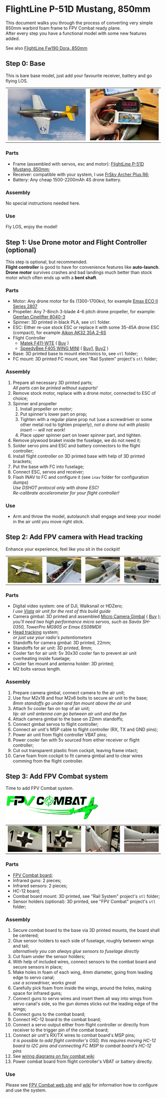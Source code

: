 # FlightLine P-51D Mustang, 850mm

This document walks you through the process of converting very simple 850mm warbird foam frame to FPV Combat ready plane.  
After every step you have a functional model with some new features added.

See also [FlightLine Fw190 Dora, 850mm](../FL%20Fw190%20Dora%20850mm/)

## Step 0: Base

This is bare base model, just add your favourite receiver, battery and go flying LOS.

<table>
  <tr>
    <td width="45%">
      <img src="img/FL_P-51D_Mustang_850mm.jpg">    
    </td>
    <td width="40%">
      <img src="../FL Fw190 Dora 850mm/img/Batteries.jpg">    
    </td>
  </tr>
</table>

### Parts
- Frame (assembled with servos, esc and motor): [FlightLine P-51D Mustang, 850mm](https://www.motionrc.eu/products/flightline-p-51d-mustang-850mm-33-wingspan-pnp-flw101p);
- Receiver: compatible with your system, I use [FrSky Archer Plus R6](https://www.elefun.se/p/prod.aspx?v=59956);
- Battery: Any cheap 1500-2200mAh 4S drone battery.

### Assembly

No special instructions needed here.

### Use

Fly LOS, enjoy the model!

## Step 1: Use Drone motor and Flight Controller (optional)

This step is optional, but recommended.  
**Flight controller** is good to have for convenience features like **auto-launch**.  
**Drone motor** survives crashes and bad landings much better than stock motor which often ends up with a **bent shaft**.

### Parts
- Motor: Any drone motor for 6s (1300-1700kv), for example [Emax ECO II Series 2807](https://droneit.se/product/emax-eco-ii-series-2807-3-6s/)
- Propeller: Any 7-8inch 3-blade 4-6 pitch drone propeller, for example: [Gemfan Cinelifter 8040-3](https://droneit.se/product/gemfan-cinelifter-8040-3-for-cinelifter-freestyle/)
- Spinner: 3D printed in black PLA, see `stl` folder.
- ESC: Either re-use stock ESC or replace it with some 35-45A drone ESC (compact), for example [Aikon AK32 35A 2-6S](https://www.elefun.se/p/prod.aspx?v=40585)
- Flight Controller
  - [Matek F411-WTE](https://www.mateksys.com/?portfolio=f411-wte) ( [Buy](https://www.elefun.se/p/prod.aspx?v=56505) )
  - [SpeedyBee F405 WING MINI](https://www.speedybee.com/speedybee-f405-wing-mini-fixed-wing-flight-controller/) ( [Buy1](https://droneit.se/product/speedybee-f405-wing-mini-easy-fly-fixed-wing-flight-controller/), [Buy2](https://www.elefun.se/p/prod.aspx?v=63418) )
- Base: 3D printed base to mount electronics to, see `stl` folder;
- FC mount: 3D printed FC mount, see "Rail System" project's `stl` folder;

### Assembly

1. Prepare all necessary 3D printed parts;  
   _All parts can be printed without supports!_
2. Remove stock motor, replace with a drone motor, connected to ESC of choice;
3. Spinner and propeller
   1. Install propeller on motor;
   2. Put spinner's lower part on prop;
   3. Tighten with a regular plane prop nut (use a screwdriver or some other metal rod to tighten properly), _not a drone nut with plastic insert -- will not work_!
   4. Place upper spinner part on lower spinner part, and tighten.
4. Remove plywood braket inside the fuselage, we do not need it;
5. Solder servo pins and ESC and battery connectors to the flight controller;
6. Install flight controller on 3D printed base with help of 3D printed brackets;
7. Put the base with FC into fuselage;
8. Connect ESC, servos and receiver;
9. Flash INAV to FC and configure it (see `inav` folder for configuration dumps)  
   _Use DSHOT protocol only with drone ESC!_  
   _Re-calibrate accelerometer for your flight controller!_

### Use

- Arm and throw the model, autolaunch shall engage and keep your model in the air until you move right stick.

## Step 2: Add FPV camera with Head tracking

Enhance your experience, feel like you sit in the cockpit!  

<table>
  <tr>
    <td width="15%">
      <img src="img/FPV_setup.jpg">
    </td>
    <td width="15%">
      <img src="img/Assembled_inside.jpg">
    </td>
    <td width="15%">
      <img src="img/Cockpit_front.jpg">
    </td>
    <td width="15%">
      <img src="img/Cockpit_side.jpg">
    </td>
  </tr>
</table>

### Parts
- Digital video system: one of DJI, Walksnail or HDZero;  
  _I use [Vista](https://www.elefun.se/p/prod.aspx?v=62406) air unit for the rest of this build guide_
- Camera gimbal: 3D printed and assembled [Micro Camera Gimbal](https://cults3d.com/en/3d-model/gadget/micro-camera-gimbal-ysoldak) ( [Buy](https://www.etsy.com/se-en/listing/1572644964/fpv-camera-gimbal-for-micro-servos) );  
  _you'll need two high performance micro servos, such as Savöx SH-0350, TowerPro MG90S or Emax ES08MDII_
- [Head tracking](https://github.com/ysoldak/HeadTracker) system;  
  _or just use your radio's potentiometers_
- Standoffs for camera gimbal: 3D printed, 22mm;  
- Standoffs for air unit: 3D printed, 8mm;
- Cooler fan for air unit: 5v 30x30 cooler fan to prevent air unit overheating inside fuselage;
- Cooler fan mount and antenna holder: 3D printed;
- M2 bolts varous length.

### Assembly

1. Prepare camera gimbal, connect camera to the air unit;
2. Use four M2x18 and four M2x6 bolts to secure air unit to the base;  
   _8mm standoffs go under and fan mount above the air unit_
3. Attach 5v cooler fan on top of air unit;  
   _tip: air unit antenna can go between air unit and the fan_
4. Attach camera gimbal to the base on 22mm standoffs;
5. Connect gimbal servos to flight controller;
6. Connect air unit's MSP cable to flight controller (RX, TX and GND pins);
7. Power air unit from flight controller VBAT pins;
8. Power cooler fan with 5v sourced from either receiver or flight controller;
9. Cut out transparent plastic from cockpit, leaving frame intact;
10. Carve foam from cockpit to fit camera gimbal and to clear wires comming from the flight controller.

## Step 3: Add FPV Combat system

Time to add FPV Combat system.

<a href="https://fpv-combat.com/"><img src="../FPV Combat/img/logo.gif" width="60%"></a>

<table>
  <tr>
    <td width="15%">
      <img src="../FL Fw190 Dora 850mm/img/Sensor_installed.jpg">
    </td>
    <td width="15%">
      <img src="../FL Fw190 Dora 850mm/img/Sensor_mount.jpg">
    </td>
    <td width="15%">
      <img src="../FL Fw190 Dora 850mm/img/Gun_screwdriver.jpg">
    </td>
    <td width="15%">
      <img src="../FL Fw190 Dora 850mm/img/Gun_hole.jpg">
    </td>
  </tr>
</table>

### Parts
- [FPV Combat board](https://fpv-combat.com/);
- Infrared guns: 2 pieces;
- Infrared sensors: 2 pieces;
- HC-12 board;
- Combat board mount: 3D printed, see "Rail System" project's `stl` folder;
- Sensor holders (optional): 3D printed, see "FPV Combat" project's `stl` folder;


### Assembly
1. Secure combat board to the base via 3D printed mounts, the board shall be centered;
2. Glue sensor holders to each side of fuselage, roughly between wings and tail;  
  _alternatively you can always glue sensors to fuselage directly_
3. Cut foam under the sensor holders;
4. With help of included wires, connect sensors to the combat board and secure sensors in place;
5. Make holes in foam of each wing, 4mm diameter, going from leading edge to servo canal;  
  _use a screwdriver, works great_
6. Carefully pick foam from inside the wings, around the holes, making space for infrared guns;
7. Connect guns to servo wires and insert them all way into wings from servo canal's side, so the gun domes sticks out the leading edge of the wings;
8. Connect guns to the combat board;
9. Connect HC-12 board to the combat board;
10. Connect a servo output either from flight controller or directly from receiver to the trigger pin of the combat board;
11. Connect air unit's RX/TX wires to combat board's MSP pins;  
  _it is possible to add flight controller's OSD, this requires moving HC-12 board to I2C pins and connecting FC MSP to combat board's HC-12 pins_  
12. See [wiring diagrams on fpv combat wiki](https://github.com/FPV-Combat/Main_board_v2/wiki/Wiring-diagrams-for-V2.6)
13. Power combat board from flight controller's VBAT or battery directly.

### Use

Please see [FPV Combat web site](https://fpv-combat.com) and [wiki](https://github.com/FPV-Combat/Main_board_v2/wiki) for information how to configure and use the system.
